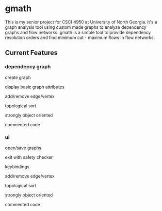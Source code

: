 # gmath
This is my senior project for CSCI 4950 at University of North Georgia.
It's a graph analysis tool using custom made graphs to analyze dependency graphs and flow networks.
gmath is a simple tool to provide dependency resolution orders and find minimum cut - maximum flows in flow networks.

## Current Features

###  dependency graph

create graph

display basic graph attributes

add/remove edge/vertex

topological sort

strongly object oriented

commented code



### ui

open/save graphs

exit with safety checker

keybindings

add/remove edge/vertex

topological sort

strongly object oriented

commented code